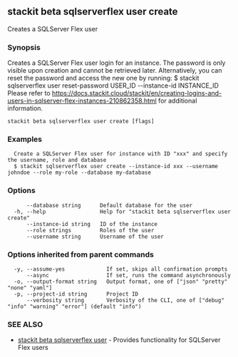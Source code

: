 ## stackit beta sqlserverflex user create

Creates a SQLServer Flex user

### Synopsis

Creates a SQLServer Flex user login for an instance.
The password is only visible upon creation and cannot be retrieved later.
Alternatively, you can reset the password and access the new one by running:
  $ stackit sqlserverflex user reset-password USER_ID --instance-id INSTANCE_ID
Please refer to https://docs.stackit.cloud/stackit/en/creating-logins-and-users-in-sqlserver-flex-instances-210862358.html for additional information.

```
stackit beta sqlserverflex user create [flags]
```

### Examples

```
  Create a SQLServer Flex user for instance with ID "xxx" and specify the username, role and database
  $ stackit sqlserverflex user create --instance-id xxx --username johndoe --role my-role --database my-database
```

### Options

```
      --database string      Default database for the user
  -h, --help                 Help for "stackit beta sqlserverflex user create"
      --instance-id string   ID of the instance
      --role strings         Roles of the user
      --username string      Username of the user
```

### Options inherited from parent commands

```
  -y, --assume-yes             If set, skips all confirmation prompts
      --async                  If set, runs the command asynchronously
  -o, --output-format string   Output format, one of ["json" "pretty" "none" "yaml"]
  -p, --project-id string      Project ID
      --verbosity string       Verbosity of the CLI, one of ["debug" "info" "warning" "error"] (default "info")
```

### SEE ALSO

* [stackit beta sqlserverflex user](./stackit_beta_sqlserverflex_user.md)	 - Provides functionality for SQLServer Flex users

